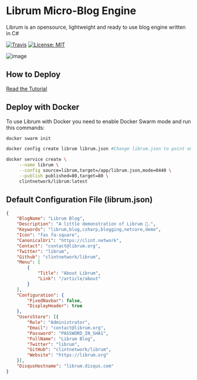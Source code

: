 # Librum Micro-Blog Engine

Librum is an opensource, lightweight and ready to use blog engine written in C#

[![Travis](https://travis-ci.org/clintnetwork/librum.svg?branch=master)](https://travis-ci.org/clintnetwork/librum)
[![License: MIT](https://img.shields.io/badge/License-MIT-yellow.svg)](https://github.com/clintnetwork/librum/blob/master/LICENSE.md)

![image](https://user-images.githubusercontent.com/5221349/55356726-b4355880-54cb-11e9-9bcc-7b1d60c2ff5e.png)

## How to Deploy

[Read the Tutorial](https://clint.network/article/have-a-blog-with-librum)

## Deploy with Docker

To use Librum with Docker you need to enable Docker Swarm mode and run this commands:

```bash
docker swarm init

docker config create librum librum.json #Change librum.json to point on a valid configuration file

docker service create \
     --name librum \
     --config source=librum,target=/app/librum.json,mode=0440 \
     --publish published=80,target=80 \
     clintnetwork/librum:latest
```

## Default Configuration File (librum.json)

```json
{
    "BlogName": "Librum Blog",
    "Description": "A little demonstration of Librum 🚀.",
    "Keywords": "librum,blog,csharp,blogging,netcore,demo",
    "Icon": "fas fa-square",
    "CanonicalUri": "https://clint.network",
    "Contact": "contact@librum.org",
    "Twitter": "librum",
    "Github": "clintnetwork/librum",
    "Menu": [
        {
            "Title": "About Librum",
            "Link": "/article/about"
        }
    ],
    "Configuration": {
        "FixedNavbar": false,
        "DisplayHeader": true
    },
    "UsersStore": [{
        "Role": "Administrator",
        "Email": "contact@librum.org",
        "Password": "PASSWORD_IN_SHA1",
        "FullName": "Librum Blog",
        "Twitter": "librum",
        "GitHub": "clintnetwork/librum",
        "Website": "https://librum.org"
    }],
    "DisqusHostname": "librum.disqus.com"
}
```
